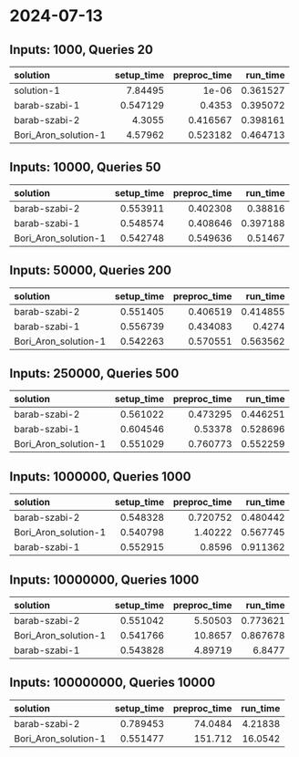 # 2024-07-13

## Inputs: 1000, Queries 20

| solution             |   setup_time |   preproc_time |   run_time |
|:---------------------|-------------:|---------------:|-----------:|
| solution-1           |     7.84495  |       1e-06    |   0.361527 |
| barab-szabi-1        |     0.547129 |       0.4353   |   0.395072 |
| barab-szabi-2        |     4.3055   |       0.416567 |   0.398161 |
| Bori_Aron_solution-1 |     4.57962  |       0.523182 |   0.464713 |

## Inputs: 10000, Queries 50

| solution             |   setup_time |   preproc_time |   run_time |
|:---------------------|-------------:|---------------:|-----------:|
| barab-szabi-2        |     0.553911 |       0.402308 |   0.38816  |
| barab-szabi-1        |     0.548574 |       0.408646 |   0.397188 |
| Bori_Aron_solution-1 |     0.542748 |       0.549636 |   0.51467  |

## Inputs: 50000, Queries 200

| solution             |   setup_time |   preproc_time |   run_time |
|:---------------------|-------------:|---------------:|-----------:|
| barab-szabi-2        |     0.551405 |       0.406519 |   0.414855 |
| barab-szabi-1        |     0.556739 |       0.434083 |   0.4274   |
| Bori_Aron_solution-1 |     0.542263 |       0.570551 |   0.563562 |

## Inputs: 250000, Queries 500

| solution             |   setup_time |   preproc_time |   run_time |
|:---------------------|-------------:|---------------:|-----------:|
| barab-szabi-2        |     0.561022 |       0.473295 |   0.446251 |
| barab-szabi-1        |     0.604546 |       0.53378  |   0.528696 |
| Bori_Aron_solution-1 |     0.551029 |       0.760773 |   0.552259 |

## Inputs: 1000000, Queries 1000

| solution             |   setup_time |   preproc_time |   run_time |
|:---------------------|-------------:|---------------:|-----------:|
| barab-szabi-2        |     0.548328 |       0.720752 |   0.480442 |
| Bori_Aron_solution-1 |     0.540798 |       1.40222  |   0.567745 |
| barab-szabi-1        |     0.552915 |       0.8596   |   0.911362 |

## Inputs: 10000000, Queries 1000

| solution             |   setup_time |   preproc_time |   run_time |
|:---------------------|-------------:|---------------:|-----------:|
| barab-szabi-2        |     0.551042 |        5.50503 |   0.773621 |
| Bori_Aron_solution-1 |     0.541766 |       10.8657  |   0.867678 |
| barab-szabi-1        |     0.543828 |        4.89719 |   6.8477   |

## Inputs: 100000000, Queries 10000

| solution             |   setup_time |   preproc_time |   run_time |
|:---------------------|-------------:|---------------:|-----------:|
| barab-szabi-2        |     0.789453 |        74.0484 |    4.21838 |
| Bori_Aron_solution-1 |     0.551477 |       151.712  |   16.0542  |